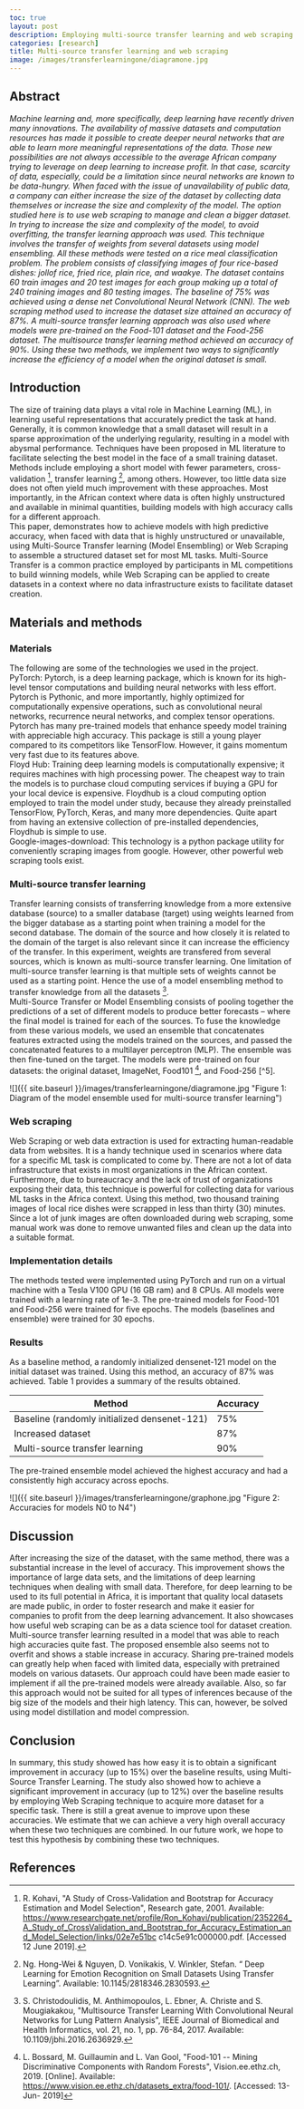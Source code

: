 ```yaml
---
toc: true
layout: post
description: Employing multi-source transfer learning and web scraping to increase model accuracy when the dataset is limited.
categories: [research]
title: Multi-source transfer learning and web scraping
image: /images/transferlearningone/diagramone.jpg
---
```




## Abstract


*Machine learning and, more specifically, deep learning have recently driven many innovations. The availability of massive datasets and computation resources has made it possible to create deeper neural networks that are able to learn more meaningful representations of the data. Those new possibilities are not always accessible to the average African company trying to leverage on deep learning to increase profit. In that case, scarcity of data, especially, could be a limitation since neural networks are known to be data-hungry. When faced with the issue of unavailability of public data, a company can either increase the size of the dataset by collecting data themselves or increase the size and complexity of the model. The option studied here is to use web scraping to manage and clean a bigger dataset. In trying to increase the size and complexity of the model, to avoid overfitting, the transfer learning approach was used. This technique involves the transfer of weights from several datasets using model ensembling. All these methods were tested on a rice meal classification problem. The problem consists of classifying images of four rice-based dishes: jollof rice, fried rice, plain rice, and waakye. The dataset contains 60 train images and 20 test images for each group making up a total of 240 training images and 80 testing images. The baseline of 75% was achieved using a dense net Convolutional Neural Network (CNN). The web scraping method used to increase the dataset size attained an accuracy of 87%. A multi-source transfer learning approach was also used where models were pre-trained on the Food-101 dataset and the Food-256 dataset. The multisource transfer learning method achieved an accuracy of 90%. Using these two methods, we implement two ways to significantly increase the efficiency of a model when the original dataset is small.*




## Introduction

The size of training data plays a vital role in Machine Learning (ML), in learning useful representations that accurately predict the task at hand. Generally, it is common knowledge that a small dataset will result in a sparse approximation of the underlying regularity, resulting in a model with abysmal performance. Techniques have been proposed in ML literature to facilitate selecting the best model in the face of a small training dataset. Methods include employing a short model with fewer parameters, cross-validation [^1], transfer learning [^3], among others. However, too little data size does not often yield much improvement with these approaches. Most importantly, in the African context where data is often highly unstructured and available in minimal quantities, building models with high accuracy calls for a different approach.  \
This paper, demonstrates how to achieve models with high predictive accuracy, when faced with data that is highly unstructured or unavailable, using Multi-Source Transfer learning (Model Ensembling) or Web Scraping to assemble a structured dataset set for most ML tasks. Multi-Source Transfer is a common practice employed by participants in ML competitions to build winning models, while Web Scraping can be applied to create datasets in a context where no data infrastructure exists to facilitate dataset creation. 

## Materials and methods

### Materials

The following are some of the technologies we used in the project.  \
PyTorch: Pytorch, is a deep learning package, which is known for its high-level tensor computations and building neural networks with less effort. Pytorch is Pythonic, and more importantly, highly optimized for computationally expensive operations, such as convolutional neural networks, recurrence neural networks, and complex tensor operations. Pytorch has many pre-trained models that enhance speedy model training with appreciable high accuracy. This package is still a young player compared to its competitors like TensorFlow. However, it gains momentum very fast due to its features above.  \
Floyd Hub: Training deep learning models is computationally expensive; it requires machines with high processing power. The cheapest way to train the models is to purchase cloud computing services if buying a GPU for your local device is expensive. Floydhub is a cloud computing option employed to train the model under study, because they already preinstalled TensorFlow, PyTorch, Keras, and many more dependencies. Quite apart from having an extensive collection of pre-installed dependencies, Floydhub is simple to use.  \
Google-images-download: This technology is a python package utility for conveniently scraping images from google. However, other powerful web scraping tools exist. 

### Multi-source transfer learning

Transfer learning consists of transferring knowledge from a more extensive database (source) to a smaller database (target) using weights learned from the bigger database as a starting point when training a model for the second database. The domain of the source and how closely it is related to the domain of the target is also relevant since it can increase the efficiency of the transfer.  In this experiment, weights are transfered from several sources, which is known as multi-source transfer learning. One limitation of multi-source transfer learning is that multiple sets of weights cannot be used as a starting point. Hence the use of a model ensembling method to transfer knowledge from all the datasets [^2].  \
Multi-Source Transfer or Model Ensembling consists of pooling together the predictions of a set of different models to produce better forecasts – where the final model is trained for each of the sources. To fuse the knowledge from these various models, we used an ensemble that concatenates features extracted using the models trained on the sources, and passed the concatenated features to a multilayer perceptron (MLP). The ensemble was then fine-tuned on the target. The models were pre-trained on four datasets: the original dataset, ImageNet, Food101 [^4], and Food-256 [^5]. 

![]({{ site.baseurl }}/images/transferlearningone/diagramone.jpg "Figure 1: Diagram of the model ensemble used for multi-source transfer learning")

### Web scraping

Web Scraping or web data extraction is used for extracting human-readable data from websites. It is a handy technique used in scenarios where data for a specific ML task is complicated to come by. There are not a lot of data infrastructure that exists in most organizations in the African context.  Furthermore, due to bureaucracy and the lack of trust of organizations exposing their data, this technique is powerful for collecting data for various ML tasks in the Africa context. 
Using this method, two thousand training images of local rice dishes were scrapped in less than thirty (30) minutes. Since a lot of junk images are often downloaded during web scraping, some manual work was done to remove unwanted files and clean up the data into a suitable format.  

### Implementation details

The methods tested were implemented using PyTorch and run on a virtual machine with a Tesla V100 GPU (16 GB ram) and 8 CPUs. All models were trained with a learning rate of 1e-3. The pre-trained models for Food-101 and Food-256 were trained for five epochs. The models (baselines and ensemble) were trained for 30 epochs. 

### Results

As a baseline method, a randomly initialized densenet-121 model on the initial dataset was trained. Using this method, an accuracy of 87% was achieved. Table 1 provides a summary of the results obtained. 

|Method|Accuracy|
|-|-|
|Baseline (randomly initialized densenet-121)|75%|
|Increased dataset|87%|
|Multi-source transfer learning|90%|

The pre-trained ensemble model achieved the highest accuracy and had a consistently high accuracy across epochs. 

![]({{ site.baseurl }}/images/transferlearningone/graphone.jpg "Figure 2: Accuracies for models N0 to N4")


## Discussion

After increasing the size of the dataset, with the same method, there was a substantial increase in the level of accuracy. This improvement shows the importance of large data sets, and the limitations of deep learning techniques when dealing with small data. Therefore, for deep learning to be used to its full potential in Africa, it is important that quality local datasets are made public, in order to foster research and make it easier for companies to profit from the deep learning advancement. It also showcases how useful web scraping can be as a data science tool for dataset creation. \
Multi-source transfer learning resulted in a model that was able to reach high accuracies quite fast. The proposed ensemble also seems not to overfit and shows a stable increase in accuracy. Sharing pre-trained models can greatly help when faced with limited data, especially with pretrained models on various datasets. Our approach could have been made easier to implement if all the pre-trained models were already available. Also, so far this approach would not be suited for all types of inferences because of the big size of the models and their high latency. This can, however, be solved using model distillation and model compression. 


## Conclusion

In summary, this study showed has how easy it is to obtain a significant improvement in accuracy (up to 15%) over the baseline results, using Multi-Source Transfer Learning. The study also showed how to achieve a significant improvement in accuracy (up to 12%) over the baseline results by employing Web Scraping technique to acquire more dataset for a specific task. There is still a great avenue to improve upon these accuracies. We estimate that we can achieve a very high overall accuracy when these two techniques are combined. In our future work, we hope to test this hypothesis by combining these two techniques.  


## References

[^1]: R. Kohavi, "A Study of Cross-Validation and Bootstrap for Accuracy Estimation and Model Selection", Research gate, 2001. Available: https://www.researchgate.net/profile/Ron_Kohavi/publication/2352264_A_Study_of_CrossValidation_and_Bootstrap_for_Accuracy_Estimation_and_Model_Selection/links/02e7e51bc c14c5e91c000000.pdf. [Accessed 12 June 2019]. 
 
[^2]: S. Christodoulidis, M. Anthimopoulos, L. Ebner, A. Christe and S. Mougiakakou, "Multisource Transfer Learning With Convolutional Neural Networks for Lung Pattern Analysis", IEEE Journal of Biomedical and Health Informatics, vol. 21, no. 1, pp. 76-84, 2017. Available: 10.1109/jbhi.2016.2636929. 
 
[^3]: Ng.  Hong-Wei & Nguyen, D. Vonikakis, V. Winkler, Stefan. “ Deep Learning for Emotion Recognition on Small Datasets Using Transfer Learning”. Available: 10.1145/2818346.2830593.  
 
[^4]: L. Bossard, M. Guillaumin and L. Van Gool, "Food-101 -- Mining Discriminative Components with Random Forests", Vision.ee.ethz.ch, 2019. [Online]. Available: https://www.vision.ee.ethz.ch/datasets_extra/food-101/. [Accessed: 13- Jun- 2019]

